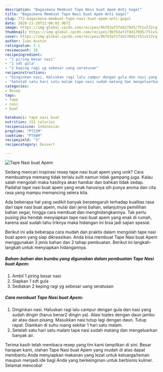 ```yaml
---
description: "Bagaimana Membuat Tape Nasi buat Apem Anti Gagal"
title: "Bagaimana Membuat Tape Nasi buat Apem Anti Gagal"
slug: 772-bagaimana-membuat-tape-nasi-buat-apem-anti-gagal
date: 2020-11-28T21:08:03.967Z
image: https://img-global.cpcdn.com/recipes/9bf63af2fdd170d5/751x532cq70/tape-nasi-buat-apem-foto-resep-utama.jpg
thumbnail: https://img-global.cpcdn.com/recipes/9bf63af2fdd170d5/751x532cq70/tape-nasi-buat-apem-foto-resep-utama.jpg
cover: https://img-global.cpcdn.com/recipes/9bf63af2fdd170d5/751x532cq70/tape-nasi-buat-apem-foto-resep-utama.jpg
author: Ivan Austin
ratingvalue: 3.1
reviewcount: 10
recipeingredient:
- "1 piring besar nasi"
- "1 sdt gula"
- "2 keping ragi yg sebesar uang seratusan"
recipeinstructions:
- "Dinginkan nasi. Haluskan ragi lalu campur dengan gula dan nasi yang sudah dingin (harus benar2 dingin ya). Alasi toples dengan daun jambu air atau daun pisang. Masukkan nasi tutup lagi dengan daun. Tutup rapat. Diamkan di suhu ruang sekitar 1 hari satu malam."
- "Setelah satu hari satu malam tape nasi sudah matang dan mengeluarkan banyak air."
categories:
- Resep
tags:
- tape
- nasi
- buat

katakunci: tape nasi buat 
nutrition: 151 calories
recipecuisine: Indonesian
preptime: "PT22M"
cooktime: "PT48M"
recipeyield: "3"
recipecategory: Dessert

---
```



![Tape Nasi buat Apem](https://img-global.cpcdn.com/recipes/9bf63af2fdd170d5/751x532cq70/tape-nasi-buat-apem-foto-resep-utama.jpg)

Sedang mencari inspirasi resep tape nasi buat apem yang unik? Cara membuatnya memang tidak terlalu sulit namun tidak gampang juga. Kalau salah mengolah maka hasilnya akan hambar dan bahkan tidak sedap. Padahal tape nasi buat apem yang enak harusnya sih punya aroma dan cita rasa yang mampu memancing selera kita.

Ada beberapa hal yang sedikit banyak berpengaruh terhadap kualitas rasa dari tape nasi buat apem, mulai dari jenis bahan, selanjutnya pemilihan bahan segar, hingga cara membuat dan menghidangkannya. Tak perlu pusing jika hendak menyiapkan tape nasi buat apem yang enak di rumah, karena asal sudah tahu triknya maka hidangan ini bisa jadi sajian spesial.




Berikut ini ada beberapa cara mudah dan praktis dalam mengolah tape nasi buat apem yang siap dikreasikan. Anda bisa membuat Tape Nasi buat Apem menggunakan 3 jenis bahan dan 2 tahap pembuatan. Berikut ini langkah-langkah untuk menyiapkan hidangannya.

<!--inarticleads1-->

##### Bahan-bahan dan bumbu yang digunakan dalam pembuatan Tape Nasi buat Apem:

1. Ambil 1 piring besar nasi
1. Siapkan 1 sdt gula
1. Sediakan 2 keping ragi yg sebesar uang seratusan




<!--inarticleads2-->

##### Cara membuat Tape Nasi buat Apem:

1. Dinginkan nasi. Haluskan ragi lalu campur dengan gula dan nasi yang sudah dingin (harus benar2 dingin ya). Alasi toples dengan daun jambu air atau daun pisang. Masukkan nasi tutup lagi dengan daun. Tutup rapat. Diamkan di suhu ruang sekitar 1 hari satu malam.
1. Setelah satu hari satu malam tape nasi sudah matang dan mengeluarkan banyak air.




Terima kasih telah membaca resep yang tim kami tampilkan di sini. Besar harapan kami, olahan Tape Nasi buat Apem yang mudah di atas dapat membantu Anda menyiapkan makanan yang lezat untuk keluarga/teman maupun menjadi ide bagi Anda yang berkeinginan untuk berbisnis kuliner. Selamat mencoba!
